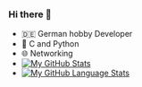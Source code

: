 ### Hi there 👋

- 🇩🇪 German hobby Developer
- 🌱 C and Python
- 🌐 Networking
- [![My GitHub Stats](https://github-readme-stats.vercel.app/api/?username=ZaZiDev&count_private=true&theme=tokyonight&showicons=true)]()
- [![My GitHub Language Stats](https://github-readme-stats.vercel.app/api/top-langs/?username=ZaZiDev&langs_count=5&theme=tokyonight)]()
<!--
**ZaZiDev/ZaZiDev** is a ✨ _special_ ✨ repository because its `README.md` (this file) appears on your GitHub profile.

Here are some ideas to get you started:


-->

